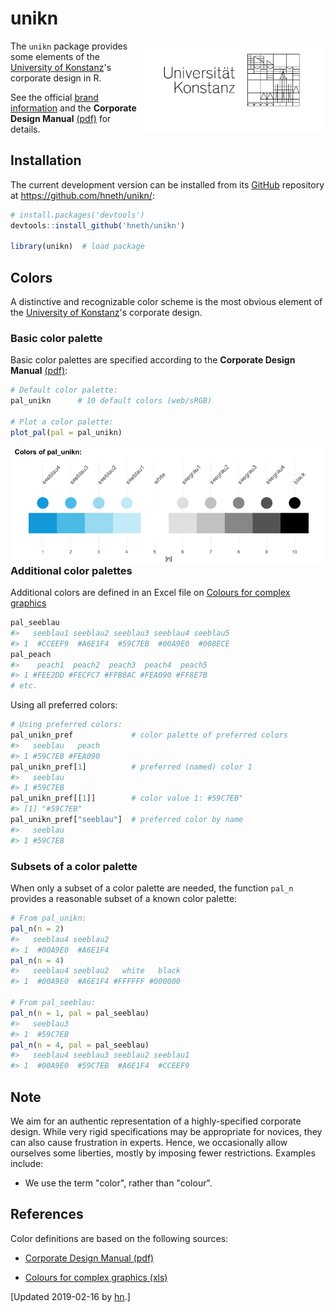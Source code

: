 
<!-- README.md is generated from README.Rmd. Please edit THIS (Rmd) file. -->
unikn
=====

<!-- uni.kn logo and link: -->
<!-- ![](./inst/pix/logo.svg) -->
<a href="https://www.uni.kn/"> <img src = "./inst/pix/logo_min.png" alt = "uni.kn" width = "300px" align = "right" style = "width: 300px; float: right; border:30;"/> </a>

The `unikn` package provides some elements of the [University of Konstanz](https://www.uni-konstanz.de/)'s corporate design in R.

See the official [brand information](https://www.uni-konstanz.de/en/university/news-and-media/create-online-and-print-media/corporate-design/) and the **Corporate Design Manual** [(pdf)](https://www.uni-konstanz.de/typo3temp/secure_downloads/57014/0/0143c03b80bd1fa99843c8f8686f806305928078/UKN_CD_Manual_150921.pdf) for details.

Installation
------------

The current development version can be installed from its [GitHub](https://github.com) repository at <https://github.com/hneth/unikn/>:

``` r
# install.packages('devtools')
devtools::install_github('hneth/unikn')

library(unikn)  # load package
```

Colors
------

A distinctive and recognizable color scheme is the most obvious element of the [University of Konstanz](https://www.uni-konstanz.de/)'s corporate design.

### Basic color palette

Basic color palettes are specified according to the **Corporate Design Manual** [(pdf)](https://www.uni-konstanz.de/typo3temp/secure_downloads/57014/0/0143c03b80bd1fa99843c8f8686f806305928078/UKN_CD_Manual_150921.pdf):

``` r
# Default color palette:
pal_unikn      # 10 default colors (web/sRGB)

# Plot a color palette:
plot_pal(pal = pal_unikn)
```

<img src = "./inst/pix/pal_unikn.png" width = "800px" align = "left" alt = "pal_unikn" style = "width: 800px; border:10;"/>

### Additional color palettes

Additional colors are defined in an Excel file on [Colours for complex graphics](https://www.uni-konstanz.de/en/university/news-and-media/create-online-and-print-media/corporate-design/colours-for-complex-graphics/)

``` r
pal_seeblau
#>   seeblau1 seeblau2 seeblau3 seeblau4 seeblau5
#> 1  #CCEEF9  #A6E1F4  #59C7EB  #00A9E0  #008ECE
pal_peach
#>    peach1  peach2  peach3  peach4  peach5
#> 1 #FEE2DD #FECFC7 #FFB8AC #FEA090 #FF8E7B
# etc.
```

Using all preferred colors:

``` r
# Using preferred colors:
pal_unikn_pref             # color palette of preferred colors
#>   seeblau   peach
#> 1 #59C7EB #FEA090
pal_unikn_pref[1]          # preferred (named) color 1
#>   seeblau
#> 1 #59C7EB
pal_unikn_pref[[1]]        # color value 1: #59C7EB"
#> [1] "#59C7EB"
pal_unikn_pref["seeblau"]  # preferred color by name
#>   seeblau
#> 1 #59C7EB
```

### Subsets of a color palette

When only a subset of a color palette are needed, the function `pal_n` provides a reasonable subset of a known color palette:

``` r
# From pal_unikn:
pal_n(n = 2)
#>   seeblau4 seeblau2
#> 1  #00A9E0  #A6E1F4
pal_n(n = 4)
#>   seeblau4 seeblau2   white   black
#> 1  #00A9E0  #A6E1F4 #FFFFFF #000000

# From pal_seeblau:
pal_n(n = 1, pal = pal_seeblau)
#>   seeblau3
#> 1  #59C7EB
pal_n(n = 4, pal = pal_seeblau)
#>   seeblau4 seeblau3 seeblau2 seeblau1
#> 1  #00A9E0  #59C7EB  #A6E1F4  #CCEEF9
```

Note
----

We aim for an authentic representation of a highly-specified corporate design. While very rigid specifications may be appropriate for novices, they can also cause frustration in experts. Hence, we occasionally allow ourselves some liberties, mostly by imposing fewer restrictions. Examples include:

-   We use the term "color", rather than "colour".

References
----------

Color definitions are based on the following sources:

-   [Corporate Design Manual (pdf)](https://www.uni-konstanz.de/typo3temp/secure_downloads/57014/0/0143c03b80bd1fa99843c8f8686f806305928078/UKN_CD_Manual_150921.pdf)

-   [Colours for complex graphics (xls)](https://www.uni-konstanz.de/en/university/news-and-media/create-online-and-print-media/corporate-design/colours-for-complex-graphics/)

<!-- Update: -->
\[Updated 2019-02-16 by [hn](https://neth.de).\]

<!-- eof. -->
